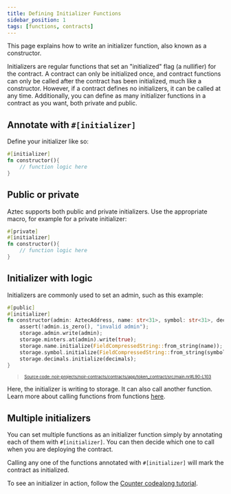 ```yaml
---
title: Defining Initializer Functions
sidebar_position: 1
tags: [functions, contracts]
---
```


This page explains how to write an initializer function, also known as a constructor.

Initializers are regular functions that set an "initialized" flag (a nullifier) for the contract. A contract can only be initialized once, and contract functions can only be called after the contract has been initialized, much like a constructor. However, if a contract defines no initializers, it can be called at any time. Additionally, you can define as many initializer functions in a contract as you want, both private and public.

## Annotate with `#[initializer]`

Define your initializer like so:

```rust
#[initializer]
fn constructor(){
    // function logic here
}
```

## Public or private

Aztec supports both public and private initializers. Use the appropriate macro, for example for a private initializer:

```rust
#[private]
#[initializer]
fn constructor(){
    // function logic here
}
```

## Initializer with logic

Initializers are commonly used to set an admin, such as this example:

```rust title="constructor" showLineNumbers 
#[public]
#[initializer]
fn constructor(admin: AztecAddress, name: str<31>, symbol: str<31>, decimals: u8) {
    assert(!admin.is_zero(), "invalid admin");
    storage.admin.write(admin);
    storage.minters.at(admin).write(true);
    storage.name.initialize(FieldCompressedString::from_string(name));
    storage.symbol.initialize(FieldCompressedString::from_string(symbol));
    storage.decimals.initialize(decimals);
}
```
> <sup><sub><a href="https://github.com/AztecProtocol/aztec-packages/blob/v0.87.6/noir-projects/noir-contracts/contracts/app/token_contract/src/main.nr#L90-L103" target="_blank" rel="noopener noreferrer">Source code: noir-projects/noir-contracts/contracts/app/token_contract/src/main.nr#L90-L103</a></sub></sup>


Here, the initializer is writing to storage. It can also call another function. Learn more about calling functions from functions [here](./call_contracts.md).

## Multiple initializers

You can set multiple functions as an initializer function simply by annotating each of them with `#[initializer]`. You can then decide which one to call when you are deploying the contract.

Calling any one of the functions annotated with `#[initializer]` will mark the contract as initialized.

To see an initializer in action, follow the [Counter codealong tutorial](../../../tutorials/codealong/contract_tutorials/counter_contract.md).
